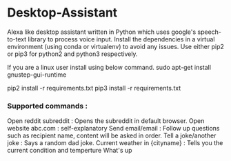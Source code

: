 # Desktop-Assistant
Alexa like desktop assistant written in Python which uses google's speech-to-text library to process voice input.
Install the dependencies in a virtual environment (using conda or virtualenv) to avoid any issues. Use either pip2 or pip3 for python2 and python3 respectively.

If you are a linux user install using below command.
sudo apt-get install gnustep-gui-runtime

pip2 install -r requirements.txt
pip3 install -r requirements.txt

### Supported commands :

Open reddit subreddit : Opens the subreddit in default browser.
Open website abc.com : self-explanatory
Send email/email : Follow up questions such as recipient name, content will be asked in order.
Tell a joke/another joke : Says a random dad joke.
Current weather in {cityname} : Tells you the current condition and temperture
What's up
